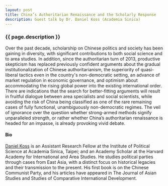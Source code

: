 ```yaml
---
layout: post
title: China’s Authoritarian Renaissance and the Scholarly Response
description: Guest talk by Dr. Daniel Koss (Academia Sinica)
---
```


<h3>{{ page.description }}</h3>

Over the past decade, scholarship on Chinese politics and society has been gaining in diversity, with significant contributions to both social science and to area studies. In addition, since the authoritarian turn of 2013, productive skepticism has replaced previously confident arguments about the gradual institutionalization of Chinese authoritarianism, the superiority of quasi- liberal tactics even in the country's non-democratic setting, an advance of market regulation in economic governance, and optimism about accommodating the rising global power into the existing international order. There are indications that the search for better-fitting arguments will result in fruitful dialogue between area specialists and social scientists, while avoiding the risk of China being classified as one of the rare remaining cases of fully functional, unambiguously non-democratic regimes. The veil of ignorance over the question whether strong-armed methods signify unparalleled strength, or rather whether China’s authoritarian renaissance is headed for an impasse, is already provoking vivid debate.

#### Bio
[Daniel Koss](https://scholar.harvard.edu/koss/home) is an Assistant Research Fellow at the Institute of Political Science at Academia Sinica, Taipei; and an Academy Scholar at the Harvard Academy for International and Area Studies. He studies political parties through cases from East Asia, with a distinct focus on historical legacies and their transmission to the present. His first book is on the Chinese Communist Party, and his articles have appeared in The Journal of Asian Studies and Studies of Comparative International Development.
